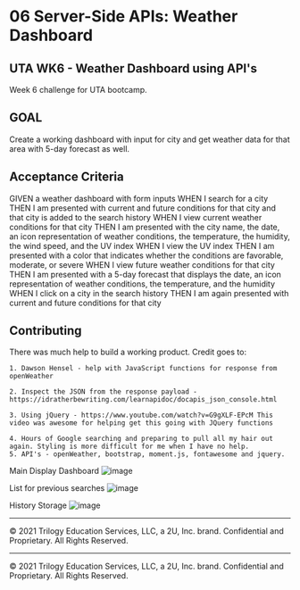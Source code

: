 # 06 Server-Side APIs: Weather Dashboard

## UTA WK6 - Weather Dashboard using API's
Week 6 challenge for UTA bootcamp.

## GOAL
Create a working dashboard with input for city and get weather data for that area with 5-day forecast as well.

## Acceptance Criteria
GIVEN a weather dashboard with form inputs
WHEN I search for a city
THEN I am presented with current and future conditions for that city and that city is added to the search history
WHEN I view current weather conditions for that city
THEN I am presented with the city name, the date, an icon representation of weather conditions, the temperature, the humidity, the wind speed, and the UV index
WHEN I view the UV index
THEN I am presented with a color that indicates whether the conditions are favorable, moderate, or severe
WHEN I view future weather conditions for that city
THEN I am presented with a 5-day forecast that displays the date, an icon representation of weather conditions, the temperature, and the humidity
WHEN I click on a city in the search history
THEN I am again presented with current and future conditions for that city

## Contributing
There was much help to build a working product. Credit goes to:

    1. Dawson Hensel - help with JavaScript functions for response from openWeather
   
    2. Inspect the JSON from the response payload - https://idratherbewriting.com/learnapidoc/docapis_json_console.html
   
    3. Using jQuery - https://www.youtube.com/watch?v=G9gXLF-EPcM This video was awesome for helping get this going with JQuery functions
    
    4. Hours of Google searching and preparing to pull all my hair out again. Styling is more difficult for me when I have no help.
    5. API's - openWeather, bootstrap, moment.js, fontawesome and jquery.

Main Display Dashboard
![image](https://user-images.githubusercontent.com/76980137/112086911-0eb59c80-8b5b-11eb-8740-5486b7f11d52.png)


List for previous searches
![image](https://user-images.githubusercontent.com/76980137/112087341-cb0f6280-8b5b-11eb-90b5-6e2ed8ffea5e.png)


History Storage
![image](https://user-images.githubusercontent.com/76980137/112087235-93a0b600-8b5b-11eb-9b8d-ba230d25644f.png)




- - -
© 2021 Trilogy Education Services, LLC, a 2U, Inc. brand. Confidential and Proprietary. All Rights Reserved.




- - -
© 2021 Trilogy Education Services, LLC, a 2U, Inc. brand. Confidential and Proprietary. All Rights Reserved.
